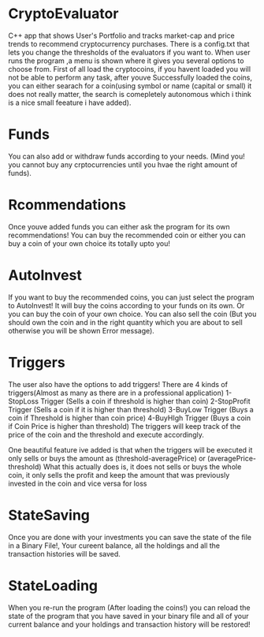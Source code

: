 # CryptoEvaluator
C++ app that shows User's Portfolio and tracks market-cap and price trends to recommend cryptocurrency purchases.
There is a config.txt that lets you change the thresholds of the evaluators if you want to.
When user runs the program ,a menu is shown where it gives you several options to choose from.
First of all load the cryptocoins, if you havent loaded you will not be able to perform any task,
after youve Successfully loaded the coins, you can either searach for a coin(using symbol or name (capital or small) it does not really matter, the search is comepletely autonomous which i think is a nice small feeature i have added).

# Funds
You can also add or withdraw funds according to your needs. (Mind you! you cannot buy any crptocurrencies until you hvae the right amount of funds).

# Rcommendations

Once youve added funds you can either ask the program for its own recommendations!
You can buy the recommended coin or either you can buy a coin of your own choice its totally upto you!

# AutoInvest

If you want to buy the recommended coins, you can just select the program to AutoInvest! It will buy the coins according to your funds on its own.
Or you can buy the coin of your own choice.
You can also sell the coin (But you should own the coin and in the right quantity which you are about to sell otherwise you will be shown Error message).

# Triggers

The user also have the options to add triggers!
There are 4 kinds of triggers(Almost as many as there are in a professional application)
1-StopLoss Trigger (Sells a coin if threshold is higher than coin)
2-StopProfit Trigger (Sells a coin if it is higher than threshold)
3-BuyLow Trigger (Buys a coin if Threshold is higher than coin price)
4-BuyHIgh Trigger (Buys a coin if Coin Price is higher than threshold)
The triggers will keep track of the price of the coin and the threshold and execute accordingly.

One beautiful feature ive added is that when the triggers will be executed it only sells or buys the amount as (threshold-averagePrice) or (averagePrice-threshold) What this actually does is, it does not sells or buys the whole coin, it only sells the profit and keep the amount that was previously invested in the coin and vice versa for loss
# StateSaving

Once you are done with your investments you can save the state of the file in a Binary File!, Your cureent balance, all the holdings and all the transaction histories will be saved.

# StateLoading

When you re-run the program (After loading the coins!) you can reload the state of the program that you have saved in your binary file and all of your current balance and your holdings and transaction history will be restored!
